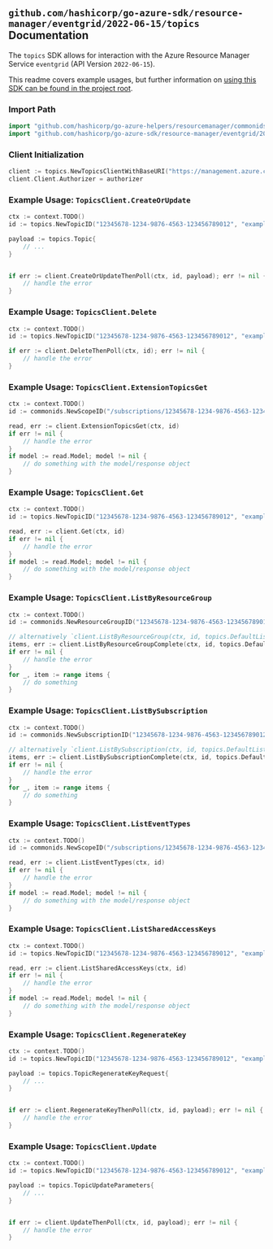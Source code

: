 
## `github.com/hashicorp/go-azure-sdk/resource-manager/eventgrid/2022-06-15/topics` Documentation

The `topics` SDK allows for interaction with the Azure Resource Manager Service `eventgrid` (API Version `2022-06-15`).

This readme covers example usages, but further information on [using this SDK can be found in the project root](https://github.com/hashicorp/go-azure-sdk/tree/main/docs).

### Import Path

```go
import "github.com/hashicorp/go-azure-helpers/resourcemanager/commonids"
import "github.com/hashicorp/go-azure-sdk/resource-manager/eventgrid/2022-06-15/topics"
```


### Client Initialization

```go
client := topics.NewTopicsClientWithBaseURI("https://management.azure.com")
client.Client.Authorizer = authorizer
```


### Example Usage: `TopicsClient.CreateOrUpdate`

```go
ctx := context.TODO()
id := topics.NewTopicID("12345678-1234-9876-4563-123456789012", "example-resource-group", "topicValue")

payload := topics.Topic{
	// ...
}


if err := client.CreateOrUpdateThenPoll(ctx, id, payload); err != nil {
	// handle the error
}
```


### Example Usage: `TopicsClient.Delete`

```go
ctx := context.TODO()
id := topics.NewTopicID("12345678-1234-9876-4563-123456789012", "example-resource-group", "topicValue")

if err := client.DeleteThenPoll(ctx, id); err != nil {
	// handle the error
}
```


### Example Usage: `TopicsClient.ExtensionTopicsGet`

```go
ctx := context.TODO()
id := commonids.NewScopeID("/subscriptions/12345678-1234-9876-4563-123456789012/resourceGroups/some-resource-group")

read, err := client.ExtensionTopicsGet(ctx, id)
if err != nil {
	// handle the error
}
if model := read.Model; model != nil {
	// do something with the model/response object
}
```


### Example Usage: `TopicsClient.Get`

```go
ctx := context.TODO()
id := topics.NewTopicID("12345678-1234-9876-4563-123456789012", "example-resource-group", "topicValue")

read, err := client.Get(ctx, id)
if err != nil {
	// handle the error
}
if model := read.Model; model != nil {
	// do something with the model/response object
}
```


### Example Usage: `TopicsClient.ListByResourceGroup`

```go
ctx := context.TODO()
id := commonids.NewResourceGroupID("12345678-1234-9876-4563-123456789012", "example-resource-group")

// alternatively `client.ListByResourceGroup(ctx, id, topics.DefaultListByResourceGroupOperationOptions())` can be used to do batched pagination
items, err := client.ListByResourceGroupComplete(ctx, id, topics.DefaultListByResourceGroupOperationOptions())
if err != nil {
	// handle the error
}
for _, item := range items {
	// do something
}
```


### Example Usage: `TopicsClient.ListBySubscription`

```go
ctx := context.TODO()
id := commonids.NewSubscriptionID("12345678-1234-9876-4563-123456789012")

// alternatively `client.ListBySubscription(ctx, id, topics.DefaultListBySubscriptionOperationOptions())` can be used to do batched pagination
items, err := client.ListBySubscriptionComplete(ctx, id, topics.DefaultListBySubscriptionOperationOptions())
if err != nil {
	// handle the error
}
for _, item := range items {
	// do something
}
```


### Example Usage: `TopicsClient.ListEventTypes`

```go
ctx := context.TODO()
id := commonids.NewScopeID("/subscriptions/12345678-1234-9876-4563-123456789012/resourceGroups/some-resource-group")

read, err := client.ListEventTypes(ctx, id)
if err != nil {
	// handle the error
}
if model := read.Model; model != nil {
	// do something with the model/response object
}
```


### Example Usage: `TopicsClient.ListSharedAccessKeys`

```go
ctx := context.TODO()
id := topics.NewTopicID("12345678-1234-9876-4563-123456789012", "example-resource-group", "topicValue")

read, err := client.ListSharedAccessKeys(ctx, id)
if err != nil {
	// handle the error
}
if model := read.Model; model != nil {
	// do something with the model/response object
}
```


### Example Usage: `TopicsClient.RegenerateKey`

```go
ctx := context.TODO()
id := topics.NewTopicID("12345678-1234-9876-4563-123456789012", "example-resource-group", "topicValue")

payload := topics.TopicRegenerateKeyRequest{
	// ...
}


if err := client.RegenerateKeyThenPoll(ctx, id, payload); err != nil {
	// handle the error
}
```


### Example Usage: `TopicsClient.Update`

```go
ctx := context.TODO()
id := topics.NewTopicID("12345678-1234-9876-4563-123456789012", "example-resource-group", "topicValue")

payload := topics.TopicUpdateParameters{
	// ...
}


if err := client.UpdateThenPoll(ctx, id, payload); err != nil {
	// handle the error
}
```

